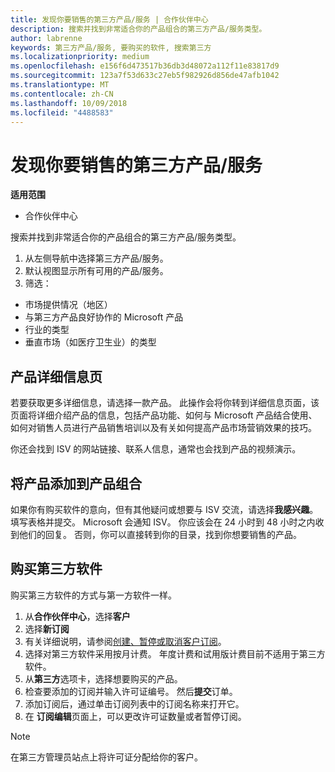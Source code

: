 ```yaml
---
title: 发现你要销售的第三方产品/服务 | 合作伙伴中心
description: 搜索并找到非常适合你的产品组合的第三方产品/服务类型。
author: labrenne
keywords: 第三方产品/服务, 要购买的软件, 搜索第三方
ms.localizationpriority: medium
ms.openlocfilehash: e156f6d473517b36db3d48072a112f11e83817d9
ms.sourcegitcommit: 123a7f53d633c27eb5f982926d856de47afb1042
ms.translationtype: MT
ms.contentlocale: zh-CN
ms.lasthandoff: 10/09/2018
ms.locfileid: "4488583"
---
```

# <a name="discover-the-third-party-offers-you-want-to-sell"></a>发现你要销售的第三方产品/服务

**适用范围**

-  合作伙伴中心

搜索并找到非常适合你的产品组合的第三方产品/服务类型。 

1.  从左侧导航中选择第三方产品/服务。 
2.  默认视图显示所有可用的产品/服务。 
3.  筛选：

- 市场提供情况（地区）
- 与第三方产品良好协作的 Microsoft 产品
- 行业的类型
- 垂直市场（如医疗卫生业）的类型

## <a name="the-product-details-page"></a>产品详细信息页

若要获取更多详细信息，请选择一款产品。 此操作会将你转到详细信息页面，该页面将详细介绍产品的信息，包括产品功能、如何与 Microsoft 产品结合使用、如何对销售人员进行产品销售培训以及有关如何提高产品市场营销效果的技巧。 

你还会找到 ISV 的网站链接、联系人信息，通常也会找到产品的视频演示。 

## <a name="add-the-product-to-your-portfolio"></a>将产品添加到产品组合

如果你有购买软件的意向，但有其他疑问或想要与 ISV 交流，请选择**我感兴趣**。 填写表格并提交。 Microsoft 会通知 ISV。 你应该会在 24 小时到 48 小时之内收到他们的回复。 否则，你可以直接转到你的目录，找到你想要销售的产品。

## <a name="purchase-the-third-party-software"></a>购买第三方软件

购买第三方软件的方式与第一方软件一样。 

1. 从**合作伙伴中心**，选择**客户**
2. 选择**新订阅**
3. 有关详细说明，请参阅[创建、暂停或取消客户订阅](create-a-new-subscription.md)。
4.  选择对第三方软件采用按月计费。 年度计费和试用版计费目前不适用于第三方软件。
5.  从**第三方**选项卡，选择想要购买的产品。
6.  检查要添加的订阅并输入许可证编号。 然后**提交**订单。
7.  添加订阅后，通过单击订阅列表中的订阅名称来打开它。 
8.  在 **订阅编辑**页面上，可以更改许可证数量或者暂停订阅。

> [!NOTE]  
>  在第三方管理员站点上将许可证分配给你的客户。

    


